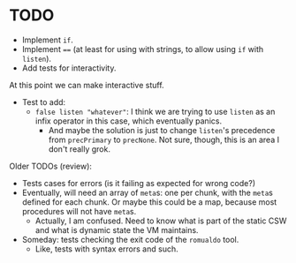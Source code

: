 # TODO

* Implement `if`.
* Implement `==` (at least for using with strings, to allow using `if` with
  `listen`).
* Add tests for interactivity.

At this point we can make interactive stuff.

* Test to add:
    * `false listen "whatever"`: I think we are trying to use `listen` as an
      infix operator in this case, which eventually panics.
        * And maybe the solution is just to change `listen`'s precedence from
          `precPrimary` to `precNone`. Not sure, though, this is an area I don't
          really grok.

Older TODOs (review):

* Tests cases for errors (is it failing as expected for wrong code?)
* Eventually, will need an array of `meta`s: one per chunk, with the `meta`s
  defined for each chunk. Or maybe this could be a map, because most
  procedures will not have `meta`s.
    * Actually, I am confused. Need to know what is part of the static CSW
      and what is dynamic state the VM maintains.
* Someday: tests checking the exit code of the `romualdo` tool.
    * Like, tests with syntax errors and such.

